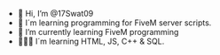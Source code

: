 - 👋 Hi, I’m @17Swat09
- 👀 I´m learning programming for FiveM server scripts.
- 🌱 I’m currently learning FiveM programming
- 👨🏻‍💻 I´m learning HTML, JS, C++ & SQL.

<!---
17Swat09/17Swat09 is a ✨ special ✨ repository because its `README.md` (this file) appears on your GitHub profile.
You can click the Preview link to take a look at your changes.
--->
